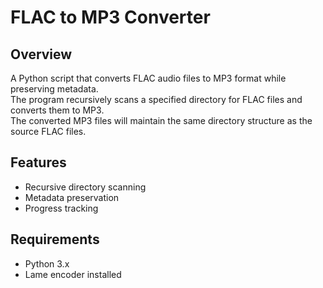 # FLAC to MP3 Converter

## Overview

A Python script that converts FLAC audio files to MP3 format while preserving metadata.  
The program recursively scans a specified directory for FLAC files and converts them to MP3.  
The converted MP3 files will maintain the same directory structure as the source FLAC files.

## Features

- Recursive directory scanning
- Metadata preservation
- Progress tracking


## Requirements

- Python 3.x
- Lame encoder installed

